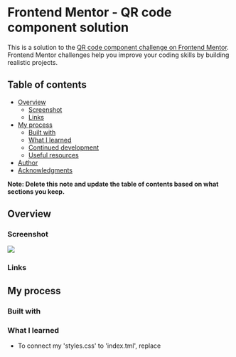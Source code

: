 # Frontend Mentor - QR code component solution

This is a solution to the [QR code component challenge on Frontend Mentor](https://www.frontendmentor.io/challenges/qr-code-component-iux_sIO_H). Frontend Mentor challenges help you improve your coding skills by building realistic projects. 

## Table of contents

- [Overview](#overview)
  - [Screenshot](#screenshot)
  - [Links](#links)
- [My process](#my-process)
  - [Built with](#built-with)
  - [What I learned](#what-i-learned)
  - [Continued development](#continued-development)
  - [Useful resources](#useful-resources)
- [Author](#author)
- [Acknowledgments](#acknowledgments)

**Note: Delete this note and update the table of contents based on what sections you keep.**

## Overview

### Screenshot

![](./screenshot.jpg)


### Links



## My process

### Built with



### What I learned
- To connect my 'styles.css' to 'index.tml', replace <style> tag with this <link> tag within the <head> element
<link rel="stylesheet" type="text/css" href="styles.css">

- To import Google fonts, write '@import' url('https://fonts.googleapis.com/....)' at top of css file

### Continued development



### Useful resources



## Author



## Acknowledgments


